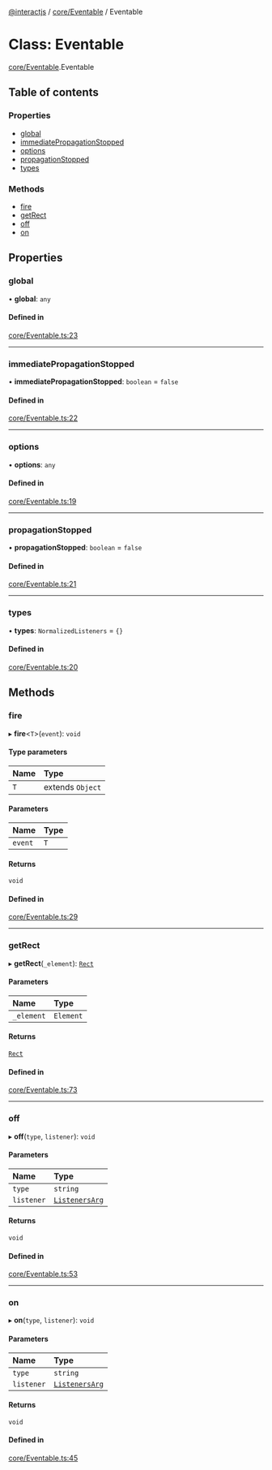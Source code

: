 [@interactjs](../README.md) / [core/Eventable](../modules/core_Eventable.md) / Eventable

# Class: Eventable

[core/Eventable](../modules/core_Eventable.md).Eventable

## Table of contents

### Properties

- [global](core_Eventable.Eventable.md#global)
- [immediatePropagationStopped](core_Eventable.Eventable.md#immediatepropagationstopped)
- [options](core_Eventable.Eventable.md#options)
- [propagationStopped](core_Eventable.Eventable.md#propagationstopped)
- [types](core_Eventable.Eventable.md#types)

### Methods

- [fire](core_Eventable.Eventable.md#fire)
- [getRect](core_Eventable.Eventable.md#getrect)
- [off](core_Eventable.Eventable.md#off)
- [on](core_Eventable.Eventable.md#on)

## Properties

### global

• **global**: `any`

#### Defined in

[core/Eventable.ts:23](https://github.com/taye/interact.js/blob/d3d47461/packages/@interactjs/core/Eventable.ts#L23)

___

### immediatePropagationStopped

• **immediatePropagationStopped**: `boolean` = `false`

#### Defined in

[core/Eventable.ts:22](https://github.com/taye/interact.js/blob/d3d47461/packages/@interactjs/core/Eventable.ts#L22)

___

### options

• **options**: `any`

#### Defined in

[core/Eventable.ts:19](https://github.com/taye/interact.js/blob/d3d47461/packages/@interactjs/core/Eventable.ts#L19)

___

### propagationStopped

• **propagationStopped**: `boolean` = `false`

#### Defined in

[core/Eventable.ts:21](https://github.com/taye/interact.js/blob/d3d47461/packages/@interactjs/core/Eventable.ts#L21)

___

### types

• **types**: `NormalizedListeners` = `{}`

#### Defined in

[core/Eventable.ts:20](https://github.com/taye/interact.js/blob/d3d47461/packages/@interactjs/core/Eventable.ts#L20)

## Methods

### fire

▸ **fire**\<`T`\>(`event`): `void`

#### Type parameters

| Name | Type |
| :------ | :------ |
| `T` | extends `Object` |

#### Parameters

| Name | Type |
| :------ | :------ |
| `event` | `T` |

#### Returns

`void`

#### Defined in

[core/Eventable.ts:29](https://github.com/taye/interact.js/blob/d3d47461/packages/@interactjs/core/Eventable.ts#L29)

___

### getRect

▸ **getRect**(`_element`): [`Rect`](../interfaces/core_types.Rect.md)

#### Parameters

| Name | Type |
| :------ | :------ |
| `_element` | `Element` |

#### Returns

[`Rect`](../interfaces/core_types.Rect.md)

#### Defined in

[core/Eventable.ts:73](https://github.com/taye/interact.js/blob/d3d47461/packages/@interactjs/core/Eventable.ts#L73)

___

### off

▸ **off**(`type`, `listener`): `void`

#### Parameters

| Name | Type |
| :------ | :------ |
| `type` | `string` |
| `listener` | [`ListenersArg`](../modules/core_types.md#listenersarg) |

#### Returns

`void`

#### Defined in

[core/Eventable.ts:53](https://github.com/taye/interact.js/blob/d3d47461/packages/@interactjs/core/Eventable.ts#L53)

___

### on

▸ **on**(`type`, `listener`): `void`

#### Parameters

| Name | Type |
| :------ | :------ |
| `type` | `string` |
| `listener` | [`ListenersArg`](../modules/core_types.md#listenersarg) |

#### Returns

`void`

#### Defined in

[core/Eventable.ts:45](https://github.com/taye/interact.js/blob/d3d47461/packages/@interactjs/core/Eventable.ts#L45)
